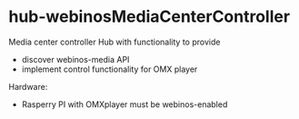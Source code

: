 hub-webinosMediaCenterController
================================


Media center controller Hub with functionality to provide 
- discover webinos-media API
- implement control functionality for OMX player


Hardware: 
- Rasperry PI with OMXplayer must be webinos-enabled
